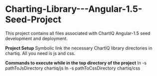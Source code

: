 # Charting-Library---Angular-1.5-Seed-Project

This project contains all files associated with ChartIQ Angular-1.5 seed development and deployment.

**Project Setup**
Symbolic link the necessary ChartIQ library directories in chartiq.  All you need is js and css.  

**Commands to execute while in the top directory of the project**
ln -s pathToJsDirectory chartiq/js
ln -s pathToCssDirectory chartiq/css
